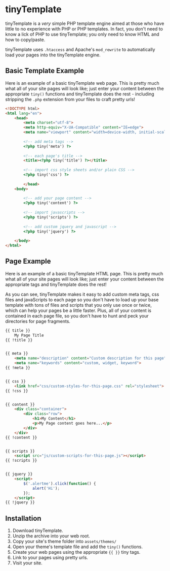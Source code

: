 
# tinyTemplate

tinyTemplate is a *very* simple PHP template engine aimed at those who have little to no experience with PHP or PHP templates. In fact, you don't need to know a lick of PHP to use tinyTemplate; you only need to know HTML and how to copy/paste.

tinyTemplate uses `.htaccess` and Apache's `mod_rewrite` to automatically load your pages into the tinyTemplate engine.

## Basic Template Example

Here is an example of a basic tinyTemplate web page. This is pretty much what all of your site pages will look like; just enter your content between the appropriate `tiny()` functions and tinyTemplate does the rest - including stripping the `.php` extension from your files to craft pretty urls!

```html
<!DOCTYPE html>
<html lang="en">
    <head>
        <meta charset="utf-8">
        <meta http-equiv="X-UA-Compatible" content="IE=edge">
        <meta name="viewport" content="width=device-width, initial-scale=1">
        
        <!-- add meta tags -->
        <?php tiny('meta') ?>
        
        <!-- each page's title -->
        <title><?php tiny('title') ?></title>
        
        <!-- import css style sheets and/or plain CSS -->
        <?php tiny('css') ?>
        
        </head>
    <body>
    
        <!-- add your page content -->
        <?php tiny('content') ?>
        
        <!-- import javascripts -->
        <?php tiny('scripts') ?>
        
        <!-- add custom jquery and javascript -->
        <?php tiny('jquery') ?>
        
    </body>
</html>
```

## Page Example

Here is an example of a basic tinyTemplate HTML page. This is pretty much what all of your site pages will look like; just enter your content between the appropriate tags and tinyTemplate does the rest!

As you can see, tinyTemplate makes it easy to add custom meta tags, css files and javaScripts to each page so you don't have to load up your base template with tons of files and scripts that you only use once or twice, which can help your pages be a little faster. Plus, all of your content is contained in each page file, so you don't have to hunt and peck your directories for page fragments.

```html
{{ title }}
    My Page Title
{{ !title }}


{{ meta }}
    <meta name="description" content="Custom description for this page">
    <meta name="keywords" content="custom, widget, keyword">
{{ !meta }}


{{ css }}
    <link href="css/custom-styles-for-this-page.css" rel="stylesheet">
{{ !css }}


{{ content }}
    <div class="container">
        <div class="row">
            <h1>My Content</h1>
            <p>My Page content goes here...</p>
        </div>
    </div>
{{ !content }}


{{ scripts }}
    <script src="js/custom-scripts-for-this-page.js"></script>
{{ !scripts }}


{{ jquery }}
    <script>
        $('.alertme').click(function() {
            alert('Hi');
        });
    </script>
{{ !jquery }}
```

## Installation

1. Download tinyTemplate.
1. Unzip the archive into your web root.
1. Copy your site's theme folder into `assets/themes/`
1. Open your theme's template file and add the `tiny()` functions.
1. Create your web pages using the appropriate `{{ }}` tiny tags.
1. Link to your pages using pretty urls.
1. Visit your site.

